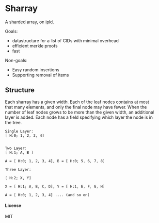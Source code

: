 # Sharray
A sharded array, on ipld.

Goals:
- datastructure for a list of CIDs with minimal overhead
- efficient merkle proofs
- fast

Non-goals:
- Easy random insertions
- Supporting removal of items

## Structure

Each sharray has a given width. Each of the leaf nodes contains at most that
many elements, and only the final node may have fewer. When the number of leaf
nodes grows to be more than the given width, an additional layer is added. Each
node has a field specifying which layer the node is in the tree.

```
Single Layer:
[ H:0; 1, 2, 3, 4]


Two Layer:
[ H:1; A, B ] 

A = [ H:0; 1, 2, 3, 4], B = [ H:0; 5, 6, 7, 8]

Three Layer:

[ H:2; X, Y]

X = [ H:1; A, B, C, D], Y = [ H:1, E, F, G, H]

A = [ H:0; 1, 2, 3, 4] .... (and so on)
```

#### License
MIT
